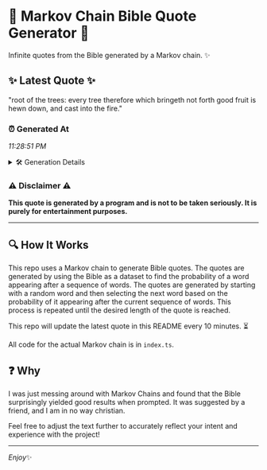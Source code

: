 # 📖 Markov Chain Bible Quote Generator 📖

Infinite quotes from the Bible generated by a Markov chain. ✨

## ✨ Latest Quote ✨
"root of the trees: every tree therefore which bringeth not forth good fruit is hewn down, and cast into the fire."

### ⏰ Generated At
*11:28:51 PM*

<details>
    <summary>🛠️ Generation Details</summary>
    <p>
        <strong>🌱 Seed:</strong> root<br>
        <strong>🔄 Iterations:</strong> 20<br>
        <strong>📜 Context History:</strong><br>[ root ]: of<br>[ root, of ]: the<br>[ root, of, the ]: trees:<br>[ root, of, the, trees: ]: every<br>[ root, of, the, trees:, every ]: tree<br>[ root, of, the, trees:, every, tree ]: therefore<br>[ of, the, trees:, every, tree, therefore ]: which<br>[ the, trees:, every, tree, therefore, which ]: bringeth<br>[ trees:, every, tree, therefore, which, bringeth ]: not<br>[ every, tree, therefore, which, bringeth, not ]: forth<br>[ tree, therefore, which, bringeth, not, forth ]: good<br>[ therefore, which, bringeth, not, forth, good ]: fruit<br>[ which, bringeth, not, forth, good, fruit ]: is<br>[ bringeth, not, forth, good, fruit, is ]: hewn<br>[ not, forth, good, fruit, is, hewn ]: down,<br>[ forth, good, fruit, is, hewn, down, ]: and<br>[ good, fruit, is, hewn, down,, and ]: cast<br>[ fruit, is, hewn, down,, and, cast ]: into<br>[ is, hewn, down,, and, cast, into ]: the<br>[ hewn, down,, and, cast, into, the ]: fire.<br>
    </p>
</details>

### ⚠️ Disclaimer ⚠️
**This quote is generated by a program and is not to be taken seriously. It is purely for entertainment purposes.**

---

## 🔍 How It Works

This repo uses a Markov chain to generate Bible quotes. The quotes are generated by using the Bible as a dataset to find the probability of a word appearing after a sequence of words. The quotes are generated by starting with a random word and then selecting the next word based on the probability of it appearing after the current sequence of words. This process is repeated until the desired length of the quote is reached.

This repo will update the latest quote in this README every 10 minutes. ⏳

All code for the actual Markov chain is in `index.ts`.

## ❓ Why

I was just messing around with Markov Chains and found that the Bible surprisingly yielded good results when prompted. 
It was suggested by a friend, and I am in no way christian.

Feel free to adjust the text further to accurately reflect your intent and experience with the project!

---

*Enjoy*✨
